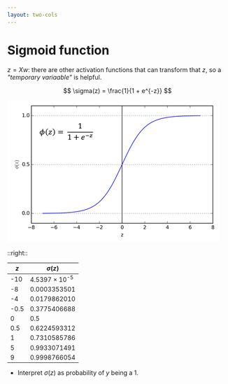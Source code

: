 ```yaml
---
layout: two-cols
---
```


# Sigmoid function

<div></div>

$z = Xw$: there are other activation functions that can transform that $z$, 
so a _"temporary variaable"_ is helpful.

$$
\sigma(z) = \frac{1}{1 + e^{-z}}
$$

<img alt="sigmoid" src="/images/sigmoid.png" />

::right::

| $z$   | $\sigma(z)$              |
|-------|--------------------------|
| -10   | 4.5397 × 10<sup>-5</sup> |
| -8    | 0.0003353501             |
| -4    | 0.0179862010             |
| -0.5  | 0.3775406688             |
| 0     | 0.5                      |
| 0.5   | 0.6224593312             |
| 1     | 0.7310585786             |
| 5     | 0.9933071491             |
| 9     | 0.9998766054             |

- Interpret $\sigma(z)$ as probability of $y$ being a $1$.

